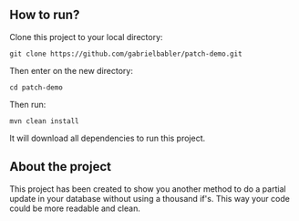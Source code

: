 ## How to run?

Clone this project to your local directory:
```
git clone https://github.com/gabrielbabler/patch-demo.git
```

Then enter on the new directory:
```
cd patch-demo
```

Then run:

```
mvn clean install
```

It will download all dependencies to run this project.


## About the project

This project has been created to show you another method to do a partial update in your database without using a thousand if's.
This way your code could be more readable and clean.